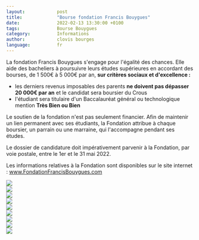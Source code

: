 ```yaml
---
layout:            post
title:             "Bourse fondation Francis Bouygues"
date:              2022-02-13 13:30:00 +0100
tags:              Bourse Bouygues
category:          Informations
author:            clovis bourges
language:          fr
---
```


La fondation Francis Bouygues s'engage pour l'égalité des chances. Elle aide des bacheliers à poursuivre leurs études supérieures en accordant des bourses, de 1 500€ à 5 000€ par an, **sur critères sociaux et d'excellence :**

- les derniers revenus imposables des parents **ne doivent pas dépasser 20 000€ par an** et le candidat sera boursier du Crous
- l'étudiant sera titulaire d'un Baccalauréat général ou technologique mention **Très Bien ou Bien**

Le soutien de la fondation n'est pas seulement financier. Afin de maintenir un lien permanent avec ses étudiants, la Fondation attribue à chaque boursier, un parrain ou une marraine, qui l'accompagne pendant ses études.

Le dossier de candidature doit impérativement parvenir à la Fondation, par voie postale, entre le 1er et le 31 mai 2022.

Les informations relatives à la Fondation sont disponibles sur le site internet :
www.FondationFrancisBouygues.com

<div class="album">
  <img src="{{ "/media/img/BOUYGUES/Affiche-1.jpeg" | absolute_url }}" />
</div>

<div class="album">
  <img src="{{ "/media/img/BOUYGUES/Candidature-1.jpeg" | absolute_url }}" />
</div>

<div class="album">
  <img src="{{ "/media/img/BOUYGUES/Candidature-2.jpeg" | absolute_url }}" />
</div>

<div class="album">
  <img src="{{ "/media/img/BOUYGUES/Candidature-3.jpeg" | absolute_url }}" />
</div>

<div class="album">
  <img src="{{ "/media/img/BOUYGUES/Candidature-4.jpeg" | absolute_url }}" />
</div>



<div class="album">
  <img src="{{ "/media/img/BOUYGUES/Depliant-1.jpeg" | absolute_url }}" />
</div>

<div class="album">
  <img src="{{ "/media/img/BOUYGUES/Depliant-2.jpeg" | absolute_url }}" />
</div>

<div class="album">
  <img src="{{ "/media/img/BOUYGUES/Depliant-3.jpeg" | absolute_url }}" />
</div>

<div class="album">
  <img src="{{ "/media/img/BOUYGUES/Depliant-4.jpeg" | absolute_url }}" />
</div>